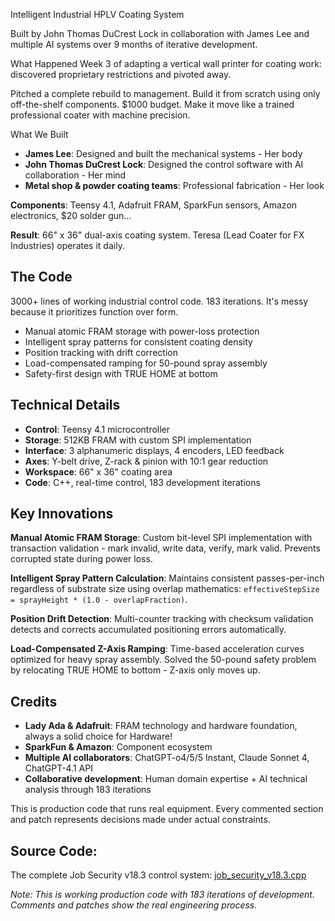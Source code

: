 Intelligent Industrial HPLV Coating System

Built by John Thomas DuCrest Lock in collaboration with James Lee and multiple AI systems over 9 months of iterative development.

What Happened
Week 3 of adapting a vertical wall printer for coating work: discovered proprietary restrictions and pivoted away.

Pitched a complete rebuild to management. Build it from scratch using only off-the-shelf components. $1000 budget. Make it move like a trained professional coater with machine precision.

What We Built
- **James Lee**: Designed and built the mechanical systems - Her body
- **John Thomas DuCrest Lock**: Designed the control software with AI collaboration - Her mind
- **Metal shop & powder coating teams**: Professional fabrication - Her look

**Components**: Teensy 4.1, Adafruit FRAM, SparkFun sensors, Amazon electronics, $20 solder gun...

**Result**: 66" x 36" dual-axis coating system. Teresa (Lead Coater for FX Industries) operates it daily.

## The Code
3000+ lines of working industrial control code. 183 iterations. It's messy because it prioritizes function over form.

- Manual atomic FRAM storage with power-loss protection
- Intelligent spray patterns for consistent coating density  
- Position tracking with drift correction
- Load-compensated ramping for 50-pound spray assembly
- Safety-first design with TRUE HOME at bottom

## Technical Details
- **Control**: Teensy 4.1 microcontroller
- **Storage**: 512KB FRAM with custom SPI implementation
- **Interface**: 3 alphanumeric displays, 4 encoders, LED feedback
- **Axes**: Y-belt drive, Z-rack & pinion with 10:1 gear reduction
- **Workspace**: 66" x 36" coating area
- **Code**: C++, real-time control, 183 development iterations

## Key Innovations
**Manual Atomic FRAM Storage**: Custom bit-level SPI implementation with transaction validation - mark invalid, write data, verify, mark valid. Prevents corrupted state during power loss.

**Intelligent Spray Pattern Calculation**: Maintains consistent passes-per-inch regardless of substrate size using overlap mathematics: `effectiveStepSize = sprayHeight * (1.0 - overlapFraction)`.

**Position Drift Detection**: Multi-counter tracking with checksum validation detects and corrects accumulated positioning errors automatically.

**Load-Compensated Z-Axis Ramping**: Time-based acceleration curves optimized for heavy spray assembly. Solved the 50-pound safety problem by relocating TRUE HOME to bottom - Z-axis only moves up.

## Credits
- **Lady Ada & Adafruit**: FRAM technology and hardware foundation, always a solid choice for Hardware!
- **SparkFun & Amazon**: Component ecosystem  
- **Multiple AI collaborators**: ChatGPT-o4/5/5 Instant, Claude Sonnet 4, ChatGPT-4.1 API
- **Collaborative development**: Human domain expertise + AI technical analysis through 183 iterations

This is production code that runs real equipment. Every commented section and patch represents decisions made under actual constraints.

## Source Code:
The complete Job Security v18.3 control system: [job_security_v18.3.cpp](https://github.com/10John01/hplv-intelligent-coating-system/blob/main/code/job_security_v18.3.cpp)

*Note: This is working production code with 183 iterations of development. Comments and patches show the real engineering process.*
